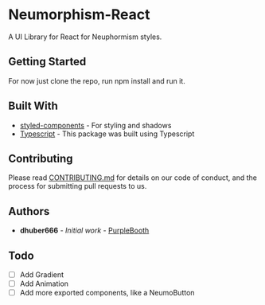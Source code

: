 # Neumorphism-React

A UI Library for React for Neuphormism styles.

## Getting Started

For now just clone the repo, run npm install and run it.

## Built With

- [styled-components](https://styled-components.com/) - For styling and shadows
- [Typescript](https://www.typescriptlang.org/) - This package was built using Typescript

## Contributing

Please read [CONTRIBUTING.md](https://gist.github.com/PurpleBooth/b24679402957c63ec426) for details on our code of conduct, and the process for submitting pull requests to us.

## Authors

- **dhuber666** - _Initial work_ - [PurpleBooth](https://github.com/dhuber666)

## Todo

- [ ] Add Gradient
- [ ] Add Animation
- [ ] Add more exported components, like a NeumoButton
